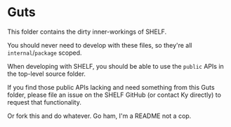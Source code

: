 #  Guts

This folder contains the dirty inner-workings of SHELF.

You should never need to develop with these files, so they're all `internal`/`package` scoped.

When developing with SHELF, you should be able to use the `public` APIs in the top-level source folder.

If you find those public APIs lacking and need something from this Guts folder, please file an issue on the SHELF GitHub (or contact Ky directly) to request that functionality.

Or fork this and do whatever. Go ham, I'm a README not a cop.
